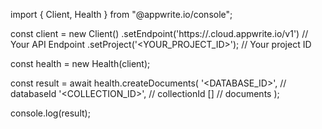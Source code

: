 import { Client, Health } from "@appwrite.io/console";

const client = new Client()
    .setEndpoint('https://<REGION>.cloud.appwrite.io/v1') // Your API Endpoint
    .setProject('<YOUR_PROJECT_ID>'); // Your project ID

const health = new Health(client);

const result = await health.createDocuments(
    '<DATABASE_ID>', // databaseId
    '<COLLECTION_ID>', // collectionId
    [] // documents
);

console.log(result);
